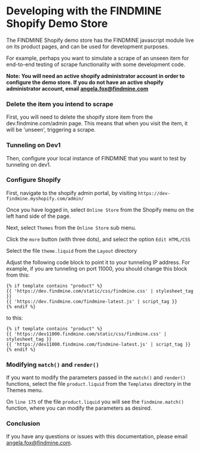 # Developing with the FINDMINE Shopify Demo Store

The FINDMINE Shopify demo store has the FINDMINE javascript module live on its product pages, and can be used for development purposes.

For example, perhaps you want to simulate a scrape of an unseen item for end-to-end testing of scrape functionality with some development code.

**Note: You will need an active shopify administrator account in order to configure the demo store. If you do not have an active shopify administrator account, email angela.fox@findmine.com**

### Delete the item you intend to scrape

First, you will need to delete the shopify store item from the dev.findmine.com/admin page. This means that when you visit the item, it will be 'unseen', triggering a scrape.

### Tunneling on Dev1

Then, configure your local instance of FINDMINE that you want to test by tunneling on dev1.

### Configure Shopify

First, navigate to the shopify admin portal, by visiting ```https://dev-findmine.myshopify.com/admin/``` 

Once you have logged in, select ```Online Store``` from the Shopify menu on the left hand side of the page.

Next, select ```Themes``` from the ```Online Store``` sub menu.

Click the ```more``` button (with three dots), and select the option ```Edit HTML/CSS``` 

Select the file ```theme.liquid``` from the ```Layout``` directory

Adjust the following code block to point it to your tunneling IP address. For example, if you are tunneling on port 11000, you should change this block from this:

```shell
{% if template contains "product" %}
{{ 'https://dev.findmine.com/static/css/findmine.css' | stylesheet_tag }}
{{ 'https://dev.findmine.com/findmine-latest.js' | script_tag }}
{% endif %}
```

to this:

```shell
{% if template contains "product" %}
{{ 'https://dev11000.findmine.com/static/css/findmine.css' | stylesheet_tag }}
{{ 'https://dev11000.findmine.com/findmine-latest.js' | script_tag }}
{% endif %}
```

### Modifying ```match()``` and ```render()```

If you want to modify the parameters passed in the ```match()``` and ```render()``` functions, select the file ```product.liquid``` from the ```Templates``` directory in the Themes menu.

On ```line 175``` of the file ```product.liquid``` you will see the ```findmine.match()``` function, where you can modify the parameters as desired.

### Conclusion

If you have any questions or issues with this documentation, please email angela.fox@findmine.com.



